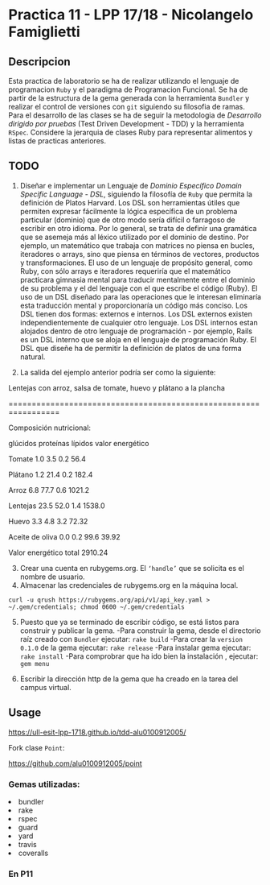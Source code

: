 # Practica 11 - LPP 17/18 - Nicolangelo Famiglietti

## Descripcion

Esta practica de laboratorio se ha de realizar utilizando el lenguaje de programacion `Ruby` y el paradigma de Programacion Funcional.
Se ha de partir de la estructura de la gema generada con la herramienta `Bundler` y realizar el control de versiones con `git` siguiendo su filosofia de ramas.
Para el desarrollo de las clases se ha de seguir la metodologia de *Desarrollo dirigido por pruebas*
(Test Driven Development - TDD) y la herramienta `RSpec`.
Considere la jerarquia de clases Ruby para representar alimentos y listas de practicas anteriores.

## TODO

1. Diseñar e implementar un Lenguaje de *Dominio Específico Domain Specific Language - DSL*, siguiendo la filosofía de `Ruby` que permita la definición de Platos Harvard.
Los DSL son herramientas útiles que permiten expresar fácilmente la lógica específica de un problema particular (dominio) que de otro modo sería difícil o farragoso de escribir en otro
idioma. Por lo general, se trata de definir una gramática que se asemeja más al léxico utilizado por el dominio de destino. Por ejemplo, un matemático que trabaja con matrices no piensa en
bucles, iteradores o arrays, sino que piensa en términos de vectores, productos y transformaciones. El uso de un lenguaje de propósito general, como Ruby, con sólo arrays e iteradores requeriría que el matemático practicara gimnasia mental para traducir mentalmente entre el dominio de su
problema y el del lenguaje con el que escribe el código (Ruby). El uso de un DSL diseñado para las operaciones que le interesan eliminaría esta traducción mental y proporcionaría un código
más conciso.
Los DSL tienen dos formas: externos e internos. Los DSL externos existen independientemente de cualquier otro lenguaje. Los DSL internos estan alojados dentro de otro lenguaje de programación - por ejemplo, Rails es un DSL interno que se aloja en el lenguaje de programación Ruby.
El DSL que diseñe ha de permitir la definición de platos de una forma natural. 

2. La salida del ejemplo anterior podría ser como la siguiente:


Lentejas con arroz, salsa de tomate, huevo y plátano a la plancha

=================================================================

Composición nutricional:

glúcidos proteínas lípidos valor energético

Tomate 1.0 3.5 0.2 56.4

Plátano 1.2 21.4 0.2 182.4

Arroz 6.8 77.7 0.6 1021.2

Lentejas 23.5 52.0 1.4 1538.0

Huevo 3.3 4.8 3.2 72.32

Aceite de oliva 0.0 0.2 99.6 39.92

Valor energético total 2910.24

3. Crear una cuenta en rubygems.org. El `‘handle’` que se solicita es el nombre de usuario.
4. Almacenar las credenciales de rubygems.org en la máquina local.

`curl -u qrush https://rubygems.org/api/v1/api_key.yaml > ~/.gem/credentials; chmod 0600 ~/.gem/credentials`

5. Puesto que ya se terminado de escribir código, se está listos para construir y publicar la gema.
-Para construir la gema, desde el directorio raíz creado con `Bundler` ejecutar: `rake build`
-Para crear la `version 0.1.0` de la gema ejecutar: `rake release`
-Para instalar gema ejecutar: `rake install`
-Para comprobrar que ha ido bien la instalación , ejecutar: `gem menu`

6. Escribir la dirección http de la gema que ha creado en la tarea del campus virtual.


## Usage
https://ull-esit-lpp-1718.github.io/tdd-alu0100912005/

Fork clase `Point`:

https://github.com/alu0100912005/point
### Gemas utilizadas:

<li>bundler</li>
<li>rake</li>
<li>rspec</li>
<li>guard</li>
<li>yard</li>
<li>travis</li>
<li>coveralls</li>

### En P11
